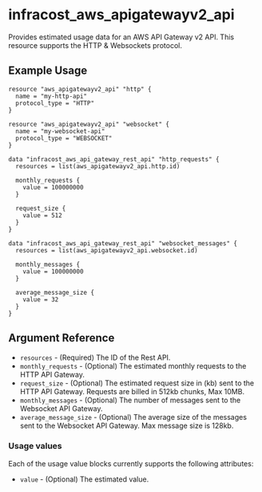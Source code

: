 # infracost_aws_apigatewayv2_api

Provides estimated usage data for an AWS API Gateway v2 API. This resource supports the HTTP & Websockets protocol.

## Example Usage

```hcl
resource "aws_apigatewayv2_api" "http" {
  name = "my-http-api"
  protocol_type = "HTTP"
}

resource "aws_apigatewayv2_api" "websocket" {
  name = "my-websocket-api"
  protocol_type = "WEBSOCKET"
}

data "infracost_aws_api_gateway_rest_api" "http_requests" {
  resources = list(aws_apigatewayv2_api.http.id)

  monthly_requests {
    value = 100000000
  }

  request_size {
    value = 512
  }
}

data "infracost_aws_api_gateway_rest_api" "websocket_messages" {
  resources = list(aws_apigatewayv2_api.websocket.id)

  monthly_messages {
    value = 100000000
  }

  average_message_size {
    value = 32
  }
}

```

## Argument Reference

* `resources` - (Required) The ID of the Rest API.
* `monthly_requests` - (Optional) The estimated monthly requests to the HTTP API Gateway.
* `request_size` - (Optional) The estimated request size in (kb) sent to the HTTP API Gateway. Requests are billed in 512kb chunks, Max 10MB.
* `monthly_messages` - (Optional) The number of messages sent to the Websocket API Gateway.
* `average_message_size` - (Optional) The average size of the messages sent to the Websocket API Gateway. Max message size is 128kb.

### Usage values

Each of the usage value blocks currently supports the following attributes:
* `value` - (Optional) The estimated value.


